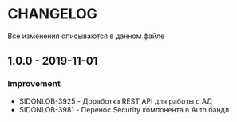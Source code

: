 # CHANGELOG
Все изменения описываются в данном файле

## 1.0.0 - 2019-11-01
### Improvement
* SIDONLOB-3925 - Доработка REST API для работы с АД
* SIDONLOB-3981 - Перенос Security компонента в Auth бандл
